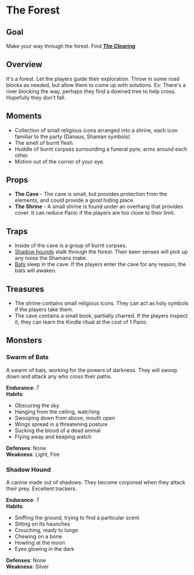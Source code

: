 # The Forest
## Goal
Make your way through the forest. Find [***The Clearing***](../The%20Clearing/README.md)

## Overview
It's a forest. Let the players guide their exploration. Throw in some road blocks as needed, but allow them to come up with solutions. Ex: There's a river blocking the way, perhaps they find a downed tree to help cross. Hopefully they don't fall.

## Moments
- Collection of small religious icons arranged into a shrine, each icon familiar to the party (Danaus, Shaman symbols)
- The smell of burnt flesh.
- Huddle of burnt corpses surrounding a funeral pyre, arms around each other.
- Motion out of the corner of your eye.

## Props
- **The Cave** - The cave is small, but provides protection from the elements, and could provide a good hiding place.
- **The Shrine** - A small shrine is found under an overhang that provides cover. It can reduce Panic if the players are too close to their limit.

## Traps
- Inside of the cave is a group of burnt corpses.
- [Shadow hounds](#shadow-hound) stalk through the forest. Their keen senses will pick up any noise the Shamans make.
- [Bats](#swarm-of-bats) sleep in the cave. If the players enter the cave for any reason, the bats will awaken.

## Treasures
- The shrine contains small religious icons. They can act as holy symbols if the players take them.
- The cave contains a small book, partially charred. If the players inspect it, they can learn the Kindle ritual at the cost of 1 Panic.

## Monsters
### Swarm of Bats
A swarm of bats, working for the powers of darkness. They will swoop down and attack any who cross their paths.

**Endurance**: 7  
**Habits**:
- Obscuring the sky
- Hanging from the ceiling, watching
- Swooping down from above, mouth open
- Wings spread in a threatening posture
- Sucking the blood of a dead animal
- Flying away and keeping watch

**Defenses**: None  
**Weakness**: Light, Fire

### Shadow Hound
A canine made out of shadows. They become corporeal when they attack their prey. Excellent trackers.

**Endurance**: 7  
**Habits**:
- Sniffing the ground, trying to find a particular scent
- Sitting on its haunches
- Crouching, ready to lunge
- Chewing on a bone
- Howling at the moon
- Eyes glowing in the dark

**Defenses**: None  
**Weakness**: Silver